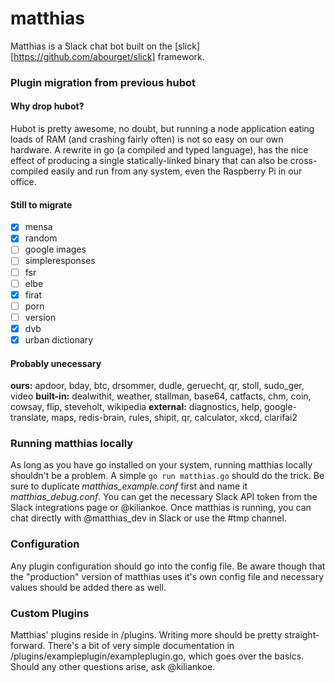 # matthias

Matthias is a Slack chat bot built on the [slick][https://github.com/abourget/slick] framework.

### Plugin migration from previous hubot

#### Why drop hubot?

Hubot is pretty awesome, no doubt, but running a node application eating loads of RAM (and crashing fairly often) is not so easy on our own hardware.
A rewrite in go (a compiled and typed language), has the nice effect of producing a single statically-linked binary that can also be cross-compiled easily and run from any system, even the Raspberry Pi in our office.

#### Still to migrate
- [x] mensa
- [x] random
- [ ] google images
- [ ] simpleresponses
- [ ] fsr
- [ ] elbe
- [x] firat
- [ ] porn
- [ ] version
- [x] dvb
- [x] urban dictionary

#### Probably unecessary
**ours:** apdoor, bday, btc, drsommer, dudle, geruecht, qr, stoll, sudo_ger, video
**built-in:** dealwithit, weather, stallman, base64, catfacts, chm, coin, cowsay, flip, steveholt, wikipedia
**external:** diagnostics, help, google-translate, maps, redis-brain, rules, shipit, qr, calculator, xkcd, clarifai2

### Running matthias locally

As long as you have go installed on your system, running matthias locally shouldn't be a problem. A simple `go run matthias.go` should do the trick.
Be sure to duplicate *matthias_example.conf* first and name it *matthias_debug.conf*. You can get the necessary Slack API token from the Slack integrations page or @kiliankoe. Once matthias is running, you can chat directly with @matthias_dev in Slack or use the #tmp channel.

### Configuration

Any plugin configuration should go into the config file. Be aware though that the "production" version of matthias uses it's own config file and necessary values should be added there as well.

### Custom Plugins

Matthias' plugins reside in /plugins. Writing more should be pretty straight-forward. There's a bit of very simple documentation in /plugins/exampleplugin/exampleplugin.go, which goes over the basics.
Should any other questions arise, ask @kiliankoe.
